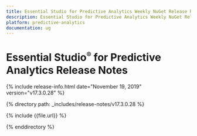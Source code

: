 ```yaml
---
title: Essential Studio for Predictive Analytics Weekly NuGet Release Release Notes  
description: Essential Studio for Predictive Analytics Weekly NuGet Release Release Notes  
platform: predictive-analytics
documentation: ug
---
```


# Essential Studio<sup style="font-size:70%">&reg;</sup> for Predictive Analytics  Release Notes  

{% include release-info.html date="November 19, 2019"  version="v17.3.0.28" %} 


{% directory path: _includes/release-notes/v17.3.0.28 %}

{% include {{file.url}} %}

{% enddirectory %}